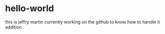 # hello-world
this is jeffry martin currently working on the github to know how to handle it
addition
